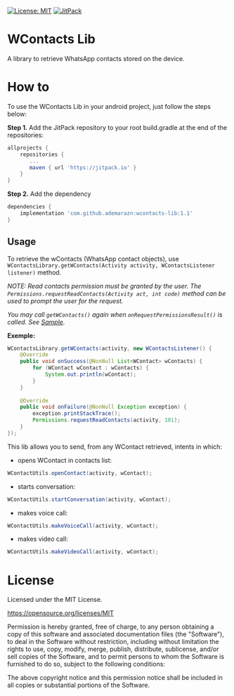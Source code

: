 [![License: MIT](https://img.shields.io/github/license/ademarazn/wcontacts-lib.svg)](https://opensource.org/licenses/MIT)
[![JitPack](https://jitpack.io/v/ademarazn/wcontacts-lib.svg)](https://jitpack.io/#ademarazn/wcontacts-lib)

# WContacts Lib
A library to retrieve WhatsApp contacts stored on the device.

# How to
To use the WContacts Lib in your android project, just follow the steps below:

**Step 1.** Add the JitPack repository to your root build.gradle at the end of the repositories:
```Groovy
allprojects {
    repositories {
       ...
       maven { url 'https://jitpack.io' }
    }
}
```

**Step 2.** Add the dependency
```Groovy
dependencies {
    implementation 'com.github.ademarazn:wcontacts-lib:1.1'
}
```

## Usage
To retrieve the wContacts (WhatsApp contact objects), use ```WContactsLibrary.getWContacts(Activity activity, WContactsListener listener)``` method.

*NOTE: Read contacts permission must be granted by the user. The ```Permissions.requestReadContacts(Activity act, int code)``` method can be used to prompt the user for the request.*

*You may call ```getWContacts()``` again when ```onRequestPermissionsResult()``` is called. See [Sample](../master/sample/src/main/java/com/ademarazn/wcontacts/MainActivity.java).*

**Exemple:**
```Java
WContactsLibrary.getWContacts(activity, new WContactsListener() {
    @Override
    public void onSuccess(@NonNull List<WContact> wContacts) {
        for (WContact wContact : wContacts) {
            System.out.println(wContact);
        }
    }
    
    @Override
    public void onFailure(@NonNull Exception exception) {
        exception.printStackTrace();
        Permissions.requestReadContacts(activity, 101);
    }
});
```
This lib allows you to send, from any WContact retrieved, intents in which:
* opens WContact in contacts list:
```Java
WContactUtils.openContact(activity, wContact);
```
* starts conversation:
```Java
WContactUtils.startConversation(activity, wContact);
```
* makes voice call:
```Java
WContactUtils.makeVoiceCall(activity, wContact);
```
* makes video call:
```Java
WContactUtils.makeVideoCall(activity, wContact);
```

# License
Licensed under the MIT License. 

https://opensource.org/licenses/MIT

Permission is hereby granted, free of charge, to any person obtaining a copy
of this software and associated documentation files (the "Software"), to deal
in the Software without restriction, including without limitation the rights
to use, copy, modify, merge, publish, distribute, sublicense, and/or sell
copies of the Software, and to permit persons to whom the Software is
furnished to do so, subject to the following conditions:

The above copyright notice and this permission notice shall be included in all
copies or substantial portions of the Software.
